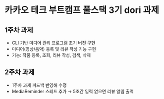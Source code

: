 # 카카오 테크 부트캠프 풀스택 3기 dori 과제

## 1주차 과제

- CLI 기반 미디어 관리 프로그램 초기 버전 구현
- 미디어(영상/음악) 등록 및 리뷰 작성 기능 구현
- 기능: 작품 등록, 조회, 리뷰 작성, 검색, 삭제

## 2주차 과제

- 1주차 과제 피드백 반영해 수정
- MediaReminder 스레드 추가 → 5초간 입력 없으면 리뷰 알림 출력
